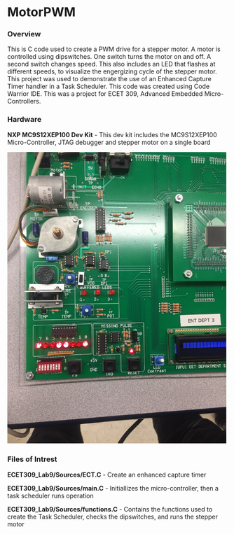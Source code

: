 # MotorPWM
### Overview
This is C code used to create a PWM drive for a stepper motor. A motor is controlled using dipswitches. One switch turns the motor on and off. A second switch changes speed. This also includes an LED that flashes at different speeds, to visualize the engergizing cycle of the stepper motor. This project was used to demonstrate the use of an Enhanced Capture Timer handler in a Task Scheduler. This code was created using Code Warrior IDE. This was a project for ECET 309, Advanced Embedded Micro-Controllers.

### Hardware

**NXP MC9S12XEP100 Dev Kit** - This dev kit includes the MC9S12XEP100 Micro-Controller, JTAG debugger and stepper motor on a single board

<img src="images/stepmotor.jpg" width="500">

### Files of Intrest

**ECET309_Lab9/Sources/ECT.C** - Create an enhanced capture timer 

**ECET309_Lab9/Sources/main.C** - Initiallizes the micro-controller, then a task scheduler runs operation

**ECET309_Lab9/Sources/functions.C** - Contains the functions used to create the Task Scheduler, checks the dipswitches, and runs the stepper motor  
